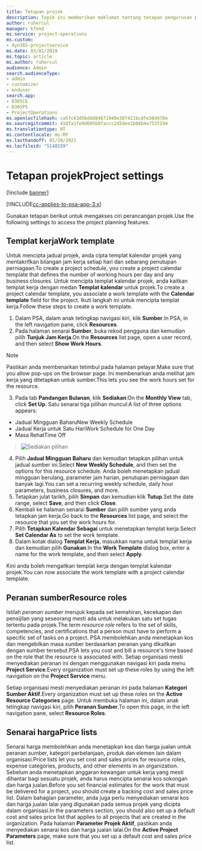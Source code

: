 ```yaml
---
title: Tetapan projek
description: Topik ini memberikan maklumat tentang tetapan pengurusan projek.
author: ruhercul
manager: kfend
ms.service: project-operations
ms.custom:
- dyn365-projectservice
ms.date: 03/01/2019
ms.topic: article
ms.author: ruhercul
audience: Admin
search.audienceType:
- admin
- customizer
- enduser
search.app:
- D365CE
- D365PS
- ProjectOperations
ms.openlocfilehash: ca5fc63d56ddd84871949e38f421bcdfe38d478e
ms.sourcegitcommit: 418fa1fe9d605b8faccc2d5dee1b04b4e753f194
ms.translationtype: HT
ms.contentlocale: ms-MY
ms.lasthandoff: 02/10/2021
ms.locfileid: "5148159"
---
```

# <a name="project-settings"></a><span data-ttu-id="dd150-103">Tetapan projek</span><span class="sxs-lookup"><span data-stu-id="dd150-103">Project settings</span></span>

[!include [banner](../includes/psa-now-project-operations.md)]

[!INCLUDE[cc-applies-to-psa-app-3.x](../includes/cc-applies-to-psa-app-3x.md)]

<span data-ttu-id="dd150-104">Gunakan tetapan berikut untuk mengakses ciri perancangan projek.</span><span class="sxs-lookup"><span data-stu-id="dd150-104">Use the following settings to access the project planning features.</span></span>

## <a name="work-template"></a><span data-ttu-id="dd150-105">Templat kerja</span><span class="sxs-lookup"><span data-stu-id="dd150-105">Work template</span></span>

<span data-ttu-id="dd150-106">Untuk mencipta jadual projek, anda cipta templat kalendar projek yang mentakrifkan bilangan jam kerja setiap hari dan sebarang penutupan perniagaan.</span><span class="sxs-lookup"><span data-stu-id="dd150-106">To create a project schedule, you create a project calendar template that defines the number of working hours per day and any business closures.</span></span> <span data-ttu-id="dd150-107">Untuk mencipta templat kalendar projek, anda kaitkan templat kerja dengan medan **Templat kalendar** untuk projek.</span><span class="sxs-lookup"><span data-stu-id="dd150-107">To create a project calendar template, you associate a work template with the **Calendar template** field for the project.</span></span> <span data-ttu-id="dd150-108">Ikuti langkah ini untuk mencipta templat kerja.</span><span class="sxs-lookup"><span data-stu-id="dd150-108">Follow these steps to create a work template.</span></span>

1. <span data-ttu-id="dd150-109">Dalam PSA, dalam anak tetingkap navigasi kiri, klik **Sumber**.</span><span class="sxs-lookup"><span data-stu-id="dd150-109">In PSA, in the left navigation pane, click **Resources**.</span></span> 
2. <span data-ttu-id="dd150-110">Pada halaman senarai **Sumber**, buka rekod pengguna dan kemudian pilih **Tunjuk Jam Kerja**.</span><span class="sxs-lookup"><span data-stu-id="dd150-110">On the **Resources** list page, open a user record, and then select **Show Work Hours**.</span></span>

  > [!NOTE]
  > <span data-ttu-id="dd150-111">Pastikan anda membenarkan tetimbul pada halaman pelayar.</span><span class="sxs-lookup"><span data-stu-id="dd150-111">Make sure that you allow pop-ups on the browser page.</span></span> <span data-ttu-id="dd150-112">Ini membenarkan anda melihat jam kerja yang ditetapkan untuk sumber.</span><span class="sxs-lookup"><span data-stu-id="dd150-112">This lets you see the work hours set for the resource.</span></span>
  
3. <span data-ttu-id="dd150-113">Pada tab **Pandangan Bulanan**, klik **Sediakan**.</span><span class="sxs-lookup"><span data-stu-id="dd150-113">On the **Monthly View** tab, click **Set Up**.</span></span> <span data-ttu-id="dd150-114">Satu senarai tiga pilihan muncul:</span><span class="sxs-lookup"><span data-stu-id="dd150-114">A list of three options appears:</span></span> 

  - <span data-ttu-id="dd150-115">Jadual Mingguan Baharu</span><span class="sxs-lookup"><span data-stu-id="dd150-115">New Weekly Schedule</span></span>
  - <span data-ttu-id="dd150-116">Jadual Kerja untuk Satu Hari</span><span class="sxs-lookup"><span data-stu-id="dd150-116">Work Schedule for One Day</span></span>
  - <span data-ttu-id="dd150-117">Masa Rehat</span><span class="sxs-lookup"><span data-stu-id="dd150-117">Time Off</span></span>

> ![Sediakan pilihan](media/project-13.png)

4. <span data-ttu-id="dd150-119">Pilih **Jadual Mingguan Baharu** dan kemudian tetapkan pilihan untuk jadual sumber ini.</span><span class="sxs-lookup"><span data-stu-id="dd150-119">Select **New Weekly Schedule**, and then set the options for this resource schedule.</span></span> <span data-ttu-id="dd150-120">Anda boleh menetapkan jadual mingguan berulang, parameter jam harian, penutupan perniagaan dan banyak lagi.</span><span class="sxs-lookup"><span data-stu-id="dd150-120">You can set a recurring weekly schedule, daily hour parameters, business closures, and more.</span></span>
5. <span data-ttu-id="dd150-121">Tetapkan julat tarikh, pilih **Simpan** dan kemudian klik **Tutup**.</span><span class="sxs-lookup"><span data-stu-id="dd150-121">Set the date range, select **Save**, and then click **Close**.</span></span> 
6. <span data-ttu-id="dd150-122">Kembali ke halaman senarai **Sumber** dan pilih sumber yang anda tetapkan jam kerja.</span><span class="sxs-lookup"><span data-stu-id="dd150-122">Go back to the **Resources** list page, and select the resource that you set the work hours for.</span></span> 
7. <span data-ttu-id="dd150-123">Pilih **Tetapkan Kalendar Sebagai** untuk menetapkan templat kerja.</span><span class="sxs-lookup"><span data-stu-id="dd150-123">Select **Set Calendar As** to set the work template.</span></span> 
8. <span data-ttu-id="dd150-124">Dalam kotak dialog **Templat Kerja**, masukkan nama untuk templat kerja dan kemudian pilih **Gunakan**.</span><span class="sxs-lookup"><span data-stu-id="dd150-124">In the **Work Template** dialog box, enter a name for the work template, and then select **Apply**.</span></span> 

<span data-ttu-id="dd150-125">Kini anda boleh mengaitkan templat kerja dengan templat kalendar projek.</span><span class="sxs-lookup"><span data-stu-id="dd150-125">You can now associate the work template with a project calendar template.</span></span>

## <a name="resource-roles"></a><span data-ttu-id="dd150-126">Peranan sumber</span><span class="sxs-lookup"><span data-stu-id="dd150-126">Resource roles</span></span>

<span data-ttu-id="dd150-127">Istilah *peranan sumber* merujuk kepada set kemahiran, kecekapan dan pensijilan yang seseorang mesti ada untuk melakukan satu set tugas tertentu pada projek.</span><span class="sxs-lookup"><span data-stu-id="dd150-127">The term *resource role* refers to the set of skills, competencies, and certifications that a person must have to perform a specific set of tasks on a project.</span></span> <span data-ttu-id="dd150-128">PSA membolehkan anda menetapkan kos dan mengebilkan masa sumber berdasarkan peranan yang dikaitkan dengan sumber tersebut.</span><span class="sxs-lookup"><span data-stu-id="dd150-128">PSA lets you cost and bill a resource's time based on the role that the resource is associated with.</span></span> <span data-ttu-id="dd150-129">Setiap organisasi mesti menyediakan peranan ini dengan menggunakan navigasi kiri pada menu **Project Service**.</span><span class="sxs-lookup"><span data-stu-id="dd150-129">Every organization must set up these roles by using the left navigation on the **Project Service** menu.</span></span>

<span data-ttu-id="dd150-130">Setiap organisasi mesti menyediakan peranan ini pada halaman **Kategori Sumber Aktif**.</span><span class="sxs-lookup"><span data-stu-id="dd150-130">Every organization must set up these roles on the **Active Resource Categories** page.</span></span> <span data-ttu-id="dd150-131">Untuk membuka halaman ini, dalam anak tetingkap navigasi kiri, pilih **Peranan Sumber**.</span><span class="sxs-lookup"><span data-stu-id="dd150-131">To open this page, in the left navigation pane, select **Resource Roles**.</span></span>

## <a name="price-lists"></a><span data-ttu-id="dd150-132">Senarai harga</span><span class="sxs-lookup"><span data-stu-id="dd150-132">Price lists</span></span>

<span data-ttu-id="dd150-133">Senarai harga membolehkan anda menetapkan kos dan harga jualan untuk peranan sumber, kategori perbelanjaan, produk dan elemen lain dalam organisasi.</span><span class="sxs-lookup"><span data-stu-id="dd150-133">Price lists let you set cost and sales prices for resource roles, expense categories, products, and other elements in an organization.</span></span> <span data-ttu-id="dd150-134">Sebelum anda menetapkan anggaran kewangan untuk kerja yang mesti dihantar bagi sesuatu projek, anda harus mencipta senarai kos sokongan dan harga jualan.</span><span class="sxs-lookup"><span data-stu-id="dd150-134">Before you set financial estimates for the work that must be delivered for a project, you should create a backing cost and sales price list.</span></span> <span data-ttu-id="dd150-135">Dalam bahagian parameter, anda juga perlu menyediakan senarai kos dan harga jualan lalai yang digunakan pada semua projek yang dicipta dalam organisasi.</span><span class="sxs-lookup"><span data-stu-id="dd150-135">In the parameters section, you should also set up a default cost and sales price list that applies to all projects that are created in the organization.</span></span> <span data-ttu-id="dd150-136">Pada halaman **Parameter Projek Aktif**, pastikan anda menyediakan senarai kos dan harga jualan lalai.</span><span class="sxs-lookup"><span data-stu-id="dd150-136">On the **Active Project Parameters** page, make sure that you set up a default cost and sales price list.</span></span>
